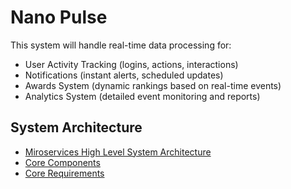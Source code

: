# Nano Pulse

This system will handle real-time data processing for:

- User Activity Tracking (logins, actions, interactions)
- Notifications (instant alerts, scheduled updates)
- Awards System (dynamic rankings based on real-time events)
- Analytics System (detailed event monitoring and reports)

## System Architecture

- [Miroservices High Level System Architecture](./docs/microservices/microservices-architecture.md)
- [Core Components](./docs/microservices/core-components.md)
- [Core Requirements](./docs/core-requirements.md)
